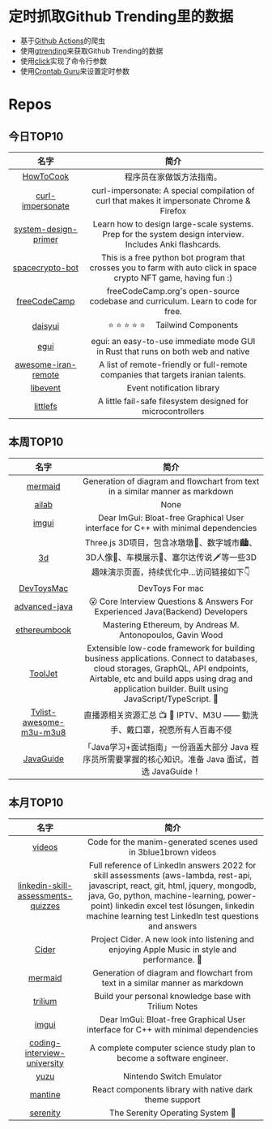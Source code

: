 # 定时抓取Github Trending里的数据
* 基于[Github Actions](https://docs.github.com/en/actions)的爬虫
* 使用[gtrending](https://github.com/hedythedev/gtrending)来获取Github Trending的数据
* 使用[click](https://github.com/pallets/click)实现了命令行参数
* 使用[Crontab Guru](https://crontab.guru/)来设置定时参数

# Repos
## 今日TOP10 
<!-- START OF DAILY_TOP10_REPOS -->
| 名字 | 简介 |
| :----: | :----: |
| [HowToCook](https://github.com/Anduin2017/HowToCook) | 程序员在家做饭方法指南。 |
| [curl-impersonate](https://github.com/lwthiker/curl-impersonate) | curl-impersonate: A special compilation of curl that makes it impersonate Chrome & Firefox |
| [system-design-primer](https://github.com/donnemartin/system-design-primer) | Learn how to design large-scale systems. Prep for the system design interview. Includes Anki flashcards. |
| [spacecrypto-bot](https://github.com/cryptotwinsbr/spacecrypto-bot) | This is a free python bot program that crosses you to farm with auto click in space crypto NFT game, having fun :) |
| [freeCodeCamp](https://github.com/freeCodeCamp/freeCodeCamp) | freeCodeCamp.org's open-source codebase and curriculum. Learn to code for free. |
| [daisyui](https://github.com/saadeghi/daisyui) | ⭐️ ⭐️ ⭐️ ⭐️ ⭐️  Tailwind Components |
| [egui](https://github.com/emilk/egui) | egui: an easy-to-use immediate mode GUI in Rust that runs on both web and native |
| [awesome-iran-remote](https://github.com/iranremote/awesome-iran-remote) | A list of remote-friendly or full-remote companies that targets iranian talents. |
| [libevent](https://github.com/libevent/libevent) | Event notification library |
| [littlefs](https://github.com/littlefs-project/littlefs) | A little fail-safe filesystem designed for microcontrollers |
<!-- END OF DAILY_TOP10_REPOS -->

## 本周TOP10
<!-- START OF WEEKLY_TOP10_REPOS -->
| 名字 | 简介 |
| :----: | :----: |
| [mermaid](https://github.com/mermaid-js/mermaid) | Generation of diagram and flowchart from text in a similar manner as markdown |
| [ailab](https://github.com/bilibili/ailab) | None |
| [imgui](https://github.com/ocornut/imgui) | Dear ImGui: Bloat-free Graphical User interface for C++ with minimal dependencies |
| [3d](https://github.com/dragonir/3d) | Three.js 3D项目，包含冰墩墩🐼、数字城市🏙、3D人像👤、车模展示🚗、塞尔达传说🗡等一些3D趣味演示页面，持续优化中...访问链接如下👇 |
| [DevToysMac](https://github.com/ObuchiYuki/DevToysMac) | DevToys For mac |
| [advanced-java](https://github.com/doocs/advanced-java) | 😮 Core Interview Questions & Answers For Experienced Java(Backend) Developers | 互联网 Java 工程师进阶知识完全扫盲：涵盖高并发、分布式、高可用、微服务、海量数据处理等领域知识 |
| [ethereumbook](https://github.com/ethereumbook/ethereumbook) | Mastering Ethereum, by Andreas M. Antonopoulos, Gavin Wood |
| [ToolJet](https://github.com/ToolJet/ToolJet) | Extensible low-code framework for building business applications. Connect to databases, cloud storages, GraphQL, API endpoints, Airtable, etc and build apps using drag and application builder. Built using JavaScript/TypeScript. 🚀 |
| [Tvlist-awesome-m3u-m3u8](https://github.com/imDazui/Tvlist-awesome-m3u-m3u8) | 直播源相关资源汇总 📺 💯 IPTV、M3U —— 勤洗手、戴口罩，祝愿所有人百毒不侵 |
| [JavaGuide](https://github.com/Snailclimb/JavaGuide) | 「Java学习+面试指南」一份涵盖大部分 Java 程序员所需要掌握的核心知识。准备 Java 面试，首选 JavaGuide！ |
<!-- END OF WEEKLY_TOP10_REPOS -->

## 本月TOP10
<!-- START OF MONTHLY_TOP10_REPOS -->
| 名字 | 简介 |
| :----: | :----: |
| [videos](https://github.com/3b1b/videos) | Code for the manim-generated scenes used in 3blue1brown videos |
| [linkedin-skill-assessments-quizzes](https://github.com/Ebazhanov/linkedin-skill-assessments-quizzes) | Full reference of LinkedIn answers 2022 for skill assessments (aws-lambda, rest-api, javascript, react, git, html, jquery, mongodb, java, Go, python, machine-learning, power-point) linkedin excel test lösungen, linkedin machine learning test LinkedIn test questions and answers |
| [Cider](https://github.com/ciderapp/Cider) | Project Cider. A new look into listening and enjoying Apple Music in style and performance. 🚀 |
| [mermaid](https://github.com/mermaid-js/mermaid) | Generation of diagram and flowchart from text in a similar manner as markdown |
| [trilium](https://github.com/zadam/trilium) | Build your personal knowledge base with Trilium Notes |
| [imgui](https://github.com/ocornut/imgui) | Dear ImGui: Bloat-free Graphical User interface for C++ with minimal dependencies |
| [coding-interview-university](https://github.com/jwasham/coding-interview-university) | A complete computer science study plan to become a software engineer. |
| [yuzu](https://github.com/yuzu-emu/yuzu) | Nintendo Switch Emulator |
| [mantine](https://github.com/mantinedev/mantine) | React components library with native dark theme support |
| [serenity](https://github.com/SerenityOS/serenity) | The Serenity Operating System 🐞 |
<!-- END OF MONTHLY_TOP10_REPOS -->
